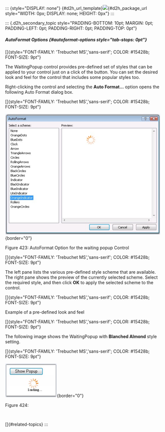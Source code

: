 ::: {style="DISPLAY: none"}
[](ms-xhelp:///?Id=d2h_url_template){#d2h_url_template}![](!package_url!){#d2h_package_url style="WIDTH: 0px; DISPLAY: none; HEIGHT: 0px"}
:::

::: {.d2h_secondary_topic style="PADDING-BOTTOM: 10pt; MARGIN: 0pt; PADDING-LEFT: 0pt; PADDING-RIGHT: 0pt; PADDING-TOP: 0pt"}
##### AutoFormat Options {#autoformat-options style="tab-stops: 0pt"}

[]{style="FONT-FAMILY: 'Trebuchet MS','sans-serif'; COLOR: #15428b; FONT-SIZE: 9pt"} 

The WaitingPopup control provides pre-defined set of styles that can be applied to your control just on a click of the button. You can set the desired look and feel for the control that includes some popular styles too.

Right-clicking the control and selecting the **Auto Format\...** option opens the following Auto Format dialog box.

[]{style="FONT-FAMILY: 'Trebuchet MS','sans-serif'; COLOR: #15428b; FONT-SIZE: 9pt"} 

![](ImagesExt/image72_551.jpg){border="0"}

Figure 423: AutoFormat Option for the waiting popup Control

[]{style="FONT-FAMILY: 'Trebuchet MS','sans-serif'; COLOR: #15428b; FONT-SIZE: 9pt"} 

The left pane lists the various pre-defined style scheme that are available. The right pane shows the preview of the currently selected scheme. Select the required style, and then click **OK** to apply the selected scheme to the control.

[]{style="FONT-FAMILY: 'Trebuchet MS','sans-serif'; COLOR: #15428b; FONT-SIZE: 9pt"} 

Example of a pre-defined look and feel

[]{style="FONT-FAMILY: 'Trebuchet MS','sans-serif'; COLOR: #15428b; FONT-SIZE: 9pt"} 

The following image shows the WaitingPopup with **Blanched Almond** style setting.

[]{style="FONT-FAMILY: 'Trebuchet MS','sans-serif'; COLOR: #15428b; FONT-SIZE: 9pt"} 

![](ImagesExt/image72_552.jpg){border="0"}

Figure 424:

 

[]{#related-topics}
:::
